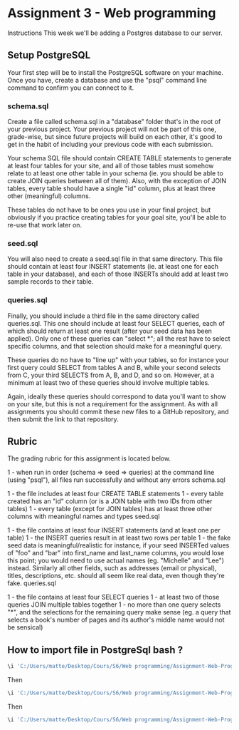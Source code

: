 # Assignment 3 - Web programming

Instructions
This week we'll be adding a Postgres database to our server.

## Setup PostgreSQL
Your first step will be to install the PostgreSQL software on your machine.  Once you have, create a database and use the "psql" command line command to confirm you can connect to it.

### schema.sql
Create a file called schema.sql in a "database" folder that's in the root of your previous project.  Your previous project will not be part of this one, grade-wise, but since future projects will build on each other, it's good to get in the habit of including your previous code with each submission.

Your schema SQL file should contain CREATE TABLE statements to generate at least four tables for your site, and all of those tables must somehow relate to at least one other table in your schema (ie. you should be able to create JOIN queries between all of them).  Also, with the exception of JOIN tables, every table should have a single "id" column, plus at least three other (meaningful) columns.

These tables do not have to be ones you use in your final project, but obviously if you practice creating tables for your goal site, you'll be able to re-use that work later on.

### seed.sql
You will also need to create a seed.sql file in that same directory.  This file should contain at least four INSERT statements (ie. at least one for each table in your database), and each of those INSERTs should add at least two sample records to their table.

### queries.sql
Finally, you should include a third file in the same directory called queries.sql.  This one should include at least four SELECT queries, each of which should return at least one result (after your seed data has been applied).  Only one of these queries can "select *"; all the rest have to select specific columns, and that selection should make for a meaningful query.

These queries do no have to "line up" with your  tables, so for instance your first query could SELECT from tables A and B, while your second selects from C, your third SELECTS from A, B, and D, and so on.  However, at a minimum at least two of these queries should involve multiple tables.

Again, ideally these queries should correspond to data you'll want to show on your site, but this is not a requirement for the assignment.  As with all assignments you should commit these new files to a GitHub repository, and then submit the link to that repository.

## Rubric
The grading rubric for this assignment is located below.

1 - when run in order (schema => seed => queries) at the command line (using "psql"), all files run successfully and without any errors
schema.sql

1 - the file includes at least four CREATE TABLE statements
1 - every table created has an "id" column (or is a JOIN table with two IDs from other tables)
1 - every table (except for JOIN tables) has at least three other columns with meaningful names and types
seed.sql

1 - the file contains at least four INSERT statements (and at least one per table)
1 - the INSERT queries result in at least two rows per table
1 - the fake seed data is meaningful/realistic
for instance, if your seed INSERTed values of "foo" and "bar" into first_name and last_name columns, you would lose this point; you would need to use actual names (eg. "Michelle" and "Lee") instead.  Similarly all other fields, such as addresses (email or physical), titles, descriptions, etc. should all seem like real data, even though they're fake.
queries.sql

1 - the file contains at least four SELECT queries
1 - at least two of those queries JOIN multiple tables together
1 - no more than one query selects "*", and the selections for the remaining query make sense (eg. a query that selects a book's number of pages and its author's middle name would not be sensical)

## How to import file in PostgreSql bash ?

```bash
\i 'C:/Users/matte/Desktop/Cours/S6/Web programming/Assignment-Web-Programming/Assignment 3/sql/schema.sql'
```
Then

```bash
\i 'C:/Users/matte/Desktop/Cours/S6/Web programming/Assignment-Web-Programming/Assignment 3/sql/seeds.sql'
```

Then

```bash
\i 'C:/Users/matte/Desktop/Cours/S6/Web programming/Assignment-Web-Programming/Assignment 3/sql/queries.sql'
```
